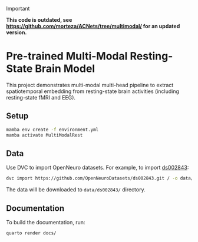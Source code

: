 > [!IMPORTANT]  
> **This code is outdated, see https://github.com/morteza/ACNets/tree/multimodal/ for an updated version.**

# Pre-trained Multi-Modal Resting-State Brain Model

This project demonstrates multi-modal multi-head pipeline to extract spatiotemporal embedding from resting-state brain activities (including resting-state fMRI and EEG).

## Setup

```bash
mamba env create -f environment.yml
mamba activate MultiModalRest
```

## Data

Use DVC to import OpenNeuro datasets. For example, to import [ds002843](https://openneuro.org/datasets/ds002843/):

```bash
dvc import https://github.com/OpenNeuroDatasets/ds002843.git / -o data/ds002843
```

The data will be downloaded to `data/ds002843/` directory.


## Documentation

To build the documentation, run:

```bash
quarto render docs/
```
